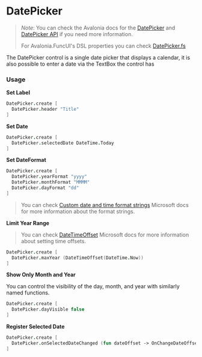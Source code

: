 # DatePicker

> _Note_: You can check the Avalonia docs for the [DatePicker](https://docs.avaloniaui.net/docs/controls/datepicker) and [DatePicker API](http://reference.avaloniaui.net/api/Avalonia.Controls/DatePicker/) if you need more information.
>
> For Avalonia.FuncUI's DSL properties you can check [DatePicker.fs](https://github.com/fsprojects/Avalonia.FuncUI/blob/master/src/Avalonia.FuncUI/DSL/DatePicker.fs)

The DatePicker control is a single date picker that displays a calendar, it is also possible to enter a date via the TextBox the control has

### Usage

**Set Label**

```fsharp
DatePicker.create [
  DatePicker.header "Title"
]
```

**Set Date**

```fsharp
DatePicker.create [
  DatePicker.selectedDate DateTime.Today
]
```

**Set DateFormat**

```fsharp
DatePicker.create [
  DatePicker.yearFormat "yyyy"
  DatePicker.monthFormat "MMMM"
  DatePicker.dayFormat "dd"
]
```

> You can check [Custom date and time format strings](https://docs.microsoft.com/en-us/dotnet/standard/base-types/custom-date-and-time-format-strings/) Microsoft docs for more information about the format strings.

**Limit Year Range**

> You can check [DateTimeOffset](https://docs.microsoft.com/en-us/dotnet/api/system.datetimeoffset?view=net-6.0) Microsoft docs for more information about setting time offsets.

```fsharp
DatePicker.create [
  DatePicker.maxYear (DateTimeOffset(DateTime.Now))
]
```

**Show Only Month and Year**

You can control the visibility of the day, month, and year with similarly named functions.

```fsharp
DatePicker.create [
  DatePicker.dayVisible false
]
```

**Register Selected Date**

```fsharp
DatePicker.create [
  DatePicker.onSelectedDateChanged (fun dateOffset -> OnChangeDateOffset dateOffset |> dispatch)
]
```
